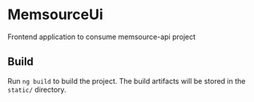 # MemsourceUi

Frontend application to consume memsource-api project

## Build

Run `ng build` to build the project. The build artifacts will be stored in the `static/` directory.

